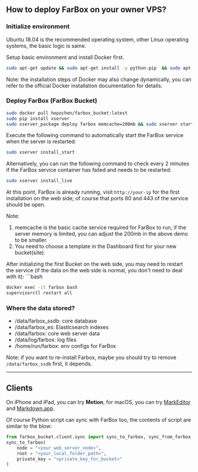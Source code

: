 ## How to deploy FarBox on your owner VPS?

### Initialize environment
Ubuntu 18.04 is the recommended operating system, other Linux operating systems, the basic logic is same.

Setup basic environment and install Docker first.
```bash
sudo apt-get update && sudo apt-get install -y python-pip  && sudo apt-get install -y docker.io
```

Note: the installation steps of Docker may also change dynamically, you can refer to the official Docker installation documentation for details.


### Deploy FarBox (FarBox Bucket)

```bash
sudo docker pull hepochen/farbox_bucket:latest                                         
sudo pip install xserver
sudo xserver_package deploy farbox memcache=200mb && sudo xserver start farbox
```

Execute the following command to automatically start the FarBox service when the server is restarted:
```bash
sudo xserver install_start
```


Alternatively, you can run the following command to check every 2 minutes if the FarBox service container has failed and needs to be restarted:
```bash
sudo xserver install_live
```

At this point, FarBox is already running, visit `http://your-ip` for the first installation on the web side; of course that ports 80 and 443 of the service should be open.

Note: 
1. memcache is the basic cache service required for FarBox to run, if the server memory is limited, you can adjust the 200mb in the above demo to be smaller. 
2. You need to choose a template in the Dashboard first for your new bucket(site).


After initializing the first Bucket on the web side, you may need to restart the service (if the data on the web side is normal, you don't need to deal with it): ```bash
```bash
docker exec -it farbox bash
supervisorctl restart all
```

### Where the data stored?
- /data/farbox_ssdb: core database 
- /data/farbox_es: Elasticsearch indexes
- /data/farbox: core web server data
- /data/log/farbox: log files
- /home/run/farbox: env configs for FarBox

Note: if you want to re-install Farbox, maybe you should try to remove `/data/farbox_ssdb` first, it depends.


-----------


## Clients
On iPhone and iPad, you can try **Metion**, for macOS, you can try [MarkEditor](https://markeditor.com) and [Markdown.app](https://markdown.app).

Of course Python script can sync with FarBox too, the contents of script are similar to the blow:
```python
from farbox_bucket.client.sync import sync_to_farbox, sync_from_farbox
sync_to_farbox(
    node = "<your_web_server_node>",
    root = "<your_local_folder_path>",
    private_key = "<private_key_for_bucket>"
)

```
